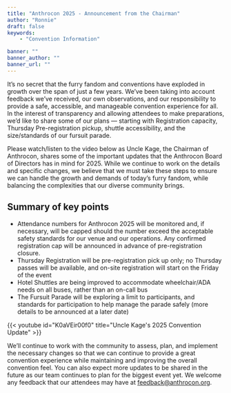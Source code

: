```yaml
---
title: "Anthrocon 2025 - Announcement from the Chairman"
author: "Ronnie"
draft: false
keywords:
    - "Convention Information"

banner: ""
banner_author: ""
banner_url: ""
---
```


It’s no secret that the furry fandom and conventions have exploded in growth over the span of just a few years. We’ve been taking into account feedback we’ve received, our own observations, and our responsibility to provide a safe, accessible, and manageable convention experience for all. In the interest of transparency and allowing attendees to make preparations, we’d like to share some of our plans — starting with Registration capacity, Thursday Pre-registration pickup, shuttle accessibility, and the size/standards of our fursuit parade.

Please watch/listen to the video below as Uncle Kage, the Chairman of Anthrocon, shares some of the important updates that the Anthrocon Board of Directors has in mind for 2025. While we continue to work on the details and specific changes, we believe that we must take these steps to ensure we can handle the growth and demands of today’s furry fandom, while balancing the complexities that our diverse community brings.

## Summary of key points

* Attendance numbers for Anthrocon 2025 will be monitored and, if necessary, will be capped should the number exceed the acceptable safety standards for our venue and our operations. Any confirmed registration cap will be announced in advance of pre-registration closure.
* Thursday Registration will be pre-registration pick up only; no Thursday passes will be available, and on-site registration will start on the Friday of the event
* Hotel Shuttles are being improved to accommodate wheelchair/ADA needs on all buses, rather than an on-call bus
* The Fursuit Parade will be exploring a limit to participants, and standards for participation to help manage the parade safely (more details to be announced at a later date)

{{< youtube id="K0aVEir00f0" title="Uncle Kage's 2025 Convention Update" >}}

We’ll continue to work with the community to assess, plan, and implement the necessary changes so that we can continue to provide a great convention experience while maintaining and improving the overall convention feel. You can also expect more updates to be shared in the future as our team continues to plan for the biggest event yet. We welcome any feedback that our attendees may have at <feedback@anthrocon.org>.
